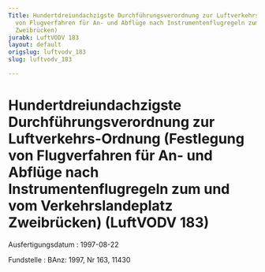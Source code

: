```yaml
---
Title: Hundertdreiundachzigste Durchführungsverordnung zur Luftverkehrs-Ordnung (Festlegung
  von Flugverfahren für An- und Abflüge nach Instrumentenflugregeln zum und vom Verkehrslandeplatz
  Zweibrücken)
jurabk: LuftVODV 183
layout: default
origslug: luftvodv_183
slug: luftvodv_183

---
```


# Hundertdreiundachzigste Durchführungsverordnung zur Luftverkehrs-Ordnung (Festlegung von Flugverfahren für An- und Abflüge nach Instrumentenflugregeln zum und vom Verkehrslandeplatz Zweibrücken) (LuftVODV 183)

Ausfertigungsdatum
:   1997-08-22

Fundstelle
:   BAnz: 1997, Nr 163, 11430

